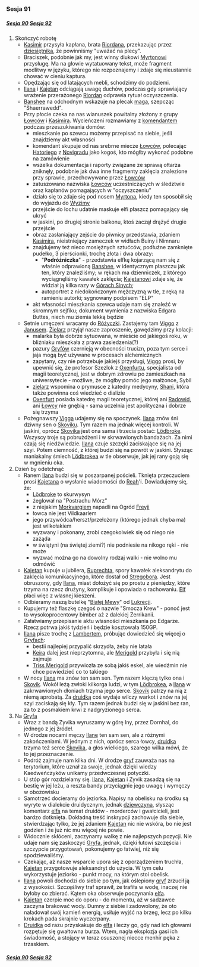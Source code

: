 ### Sesja 91
##### [Sesja 90](#sesja-090) [Sesja 92](#sesja-092)
1. Skończyć robotę
    - [Kasimir](#g_kasimir) przysyła kapłana, brata [Riordana](#p_riordan), przekazując przez [dziesiętnika](#p_tom), że powinniśmy "uważać na plecy".
    - Braciszek, podobnie jak my, jest winny diukowi [Myrtonowi](#p_lord_myrton) przysługę. Ma na głowie wytatuowany tekst, może fragment modlitwy w języku, którego nie rozpoznajemy i zdaje się nieustannie chować w cieniu kaptura.
    - Opędzając się od latających mebli, schodzimy do podziemi.
    - [Ilana](#g_ilana) i [Kajetan](#g_kajetan) odciągają uwagę duchów, podczas gdy sprawiający wrażenie przerażonego [Riordan](#p_riordan) odprawia rytuał oczyszczenia.
    - [Banshee](#b_banshee) na odchodnym wskazuje na plecak [maga](#g_kajetan), szepcząc "Shaerrawedd".
    - Przy płocie czeka na nas wianuszek powitalny złożony z grupy [Łowców](#r_lowca) i [Kasimira](#g_kasimir). Wycieńczeni rozmawiamy z [komendantem](#g_kasimir) podczas przeszukiwania domów:
        - mieszkanie po szewcu możemy przepisać na siebie, jeśli znajdziemy akt własności
        - komendant skupuje od nas srebrne miecze [Łowców](#r_lowca), polecając [Hatoriego](#p_hatori) z [Novigradu](#l_novigrad) jako kogoś, kto mógłby wykonać podobne na zamówienie
        - wszelka dokumentacja i raporty związane ze sprawą ołtarza zniknęły, podobnie jak dwa inne fragmenty zaklęcia znalezione przy sprawie, przechowywane przez [Łowców](#r_lowca)
        - zatuszowano nazwiska [Łowców](#r_lowca) uczestniczących w śledztwie oraz kapłanów pomagających w "oczyszczeniu"
        - działo się to zdaje się pod nosem [Myrtona](#p_lord_myrton), kiedy ten sposobił się do wyjazdu do [Wyzimy](#l_wyzima)
        - przejście do lochu udatnie maskuje elfi płaszcz pomagający się ukryć
        - w jaskini, po drugiej stronie balkonu, ktoś zaczął drążyć drugie przejście
        - obraz zasłaniający zejście do piwnicy przedstawia, zdaniem [Kasimira](#g_kasimir), nieistniejący zameczek w widłach Buiny i Nimnaru
        - znajdujemy też nieco mosiężnych sztućców, podłużne zamknięte pudełko, 3 pierścionki, trochę złota i dwa obrazy:
            - "__Podróżniczka__" - przedstawia elfkę kojarzącą nam się z właśnie odprawioną [Banshee](#b_banshee), w identycznym płaszczu jak ten, który znaleźliśmy; w rękach ma dzienniczek, z którego wyciągnęliśmy kawałek zaklęcia; [Kajetanowi](#g_kajetan) zdaje się, że widział ją kilka razy w [Górach Sinych](#l_gory_sine); 
            - autoportret z niedokończonym mężczyzną w tle, z ręką na ramieniu autorki; sygnowany podpisem "ELP"
        - akt własności mieszkania szewca udaje nam się znaleźć w skromnym sejfiku; dokument wymienia z nazwiska Edgara Buttes, niech mu ziemia lekką będzie
    - Setnie umęczeni wracamy do [Różyczki](#l_rozyczka). Zastajemy tam [Viggo](#p_viggo_regner) z [Janusem](#p_lukrecja_schattenwort). [Zielarz](#p_viggo_regner) przyjął nasze zaproszenie, gawędzimy przy kolacji:
        - malarka była dobrze sytuowana, w mieście od jakiegoś roku, w bliźniaku mieszkała z prawa zasiedzenia(?)
        - pazury [Gryfów](#b_gryf) czernieją w obecności trucizn, poza tym serce i jaja mogą być używane w procesach alchemicznych
        - zapytany, czy nie potrzebuje jakiejś przysługi, [Viggo](#p_viggo_regner) prosi, by upewnić się, że profesor Szezlok z [Oxenfurtu](#l_oxenfurt), specjalista od magii teoretycznej, jest w dobrym zdrowiu po zamieszkach na uniwersytecie - możliwe, że mógłby pomóc jego małżonce, Sybil
        - [zielarz](#p_viggo_regner) wspomina o prymusce z katedry medycyny, [Shani](#p_shani), która także powinna coś wiedzieć o dializie
        - [Oxenfurt](#l_oxenfurt) posiada katedrę magii teoretycznej, której ani [Radowid](#p_krol_radowid), ani [Łowcy](#r_lowca) nie gnębią - sama uczelnia jest apolityczna i dobrze się trzyma
    - Pożegnawszy [Vigga](#p_viggo_regner) udajemy się na spoczynek. [Ilana](#g_ilana) znów śni dziwny sen o [Skoviku](#p_skovik). Tym razem ma jednak więcej kontroli. W jaskini, oprócz [Skovika](#p_skovik) jest ona sama i trzecia postać: [Lödbroke](#p_lodborke). Wszyscy troje są pobrużdżeni i w skrwawionych bandażach. Za nimi czają się niedźwiedzie. [Ilana](#g_ilana) czuje szczęki zaciskające się na jej szyi. Potem ciemność, z której budzi się na powrót w jaskini. Słysząc maniakalny śmiech [Lödbrokea](#p_lodborke) w tle obserwuje, jak jej rany goją się w mgnieniu oka.
2. Dzień by odetchnąć
    - Ranem [Ilana](#g_ilana) budzi się w poszarpanej pościeli. Tknięta przeczuciem prosi [Kajetana](#g_kajetan) o wysłanie wiadomości do [Reah](#p_reah)'i. Dowiadujemy się, że:
        - [Lödbroke](#p_lodborke) to skurwysyn
        - żeglował na "Postrachu Mórz"
        - z niejakim [Morkvargiem](#r_morkvarg) napadli na Ogród [Freyji](#r_freyja)
        - łowca nie jest Vildkaarlem
        - jego przywódca/herszt/przełożony (którego jednak chyba ma) jest wilkołakiem
        - wyzwany i pokonany, zrobi czegokolwiek się od niego nie zażąda
        - w świątyni (na świętej ziemi?) nie podniesie na nikogo ręki - nie może
        - wyzwać można go na dowolny rodzaj walki - nie wolno mu odmówić
    - [Kajetan](#g_kajetan) kupuje u jubilera, [Ruprechta](#p_ruprecht), spory kawałek aleksandrytu do zaklęcia komunikacyjnego, które dostał od [Stregobora](#p_stregobor). Jest obruszony, gdy [Ilana](#g_ilana), miast dołożyć się po prostu z pieniędzy, które trzyma na rzecz drużyny, komplikuje i opowiada o rachowaniu. [Elf](#g_kajetan) płaci więc z własnej kieszeni.
    - Odbieramy naszą butelkę "[Białej Mewy](#r_biala_mewa)" od [Lukrecji](#p_lukrecja_schattenwort).
    - Kupujemy też flaszkę czegoś o nazwie "Smocza Krew" - ponoć jest to wysokoprocentowy bimber aż z dalekiej Zerrikanii.
    - Załatwiamy przepisanie aktu własności mieszkania po Edgarze. Rzecz potrwa jakiś tydzień i będzie kosztowała 150GP.
    - [Ilana](#g_ilana) pisze trochę z [Lambertem](#p_lambert), próbując dowiedzieć się więcej o [Gryfach](#b_gryf):
        - bestii najlepiej przypalić skrzydła, żeby nie latała
        - [Keira](#p_keira_metz) dalej jest nieprzytomna, ale [Merigold](#p_triss_merigold) przybyła i się nią zajmuje
        - [Triss Merigold](#p_triss_merigold) przywiozła ze sobą jakiś eskel, ale wiedźmin nie chce powiedzieć co to takiego
    - W nocy [Ilana](#g_ilana) ma znów ten sam sen. Tym razem klęczą tylko ona i [Skovik](#p_skovik). Wokół leżą zwłoki kilkorga ludzi, w tym [Lödbrokea](#p_lodborke), a [Ilana](#g_ilana) w zakrwawionych dłoniach trzyma jego serce. [Skovik](#p_skovik) patrzy na nią z niemą aprobatą. Za [druidką](#g_ilana) coś wydaje wilczy warkot i znów na jej szyi zaciskają się kły. Tym razem jednak budzi się w jaskini bez ran, za to z posmakiem krwi z nadgryzionego serca.
3. Na [Gryfa](#b_gryf)
    - Wraz z bandą Zyvika wyruszamy w górę Iny, przez Dornhal, do jednego z jej źródeł.
    - W drodze nocami męczy [Ilanę](#g_ilana) ten sam sen, ale z różnymi zakończeniami. W jednym z nich, oprócz serca łowcy, [druidka](#g_ilana) trzyma też serce [Skovika](#p_skovik), a głos wielkiego, szarego wilka mówi, że to jej przeznaczenie.
    - Podróż zajmuje nam kilka dni. W drodze [gryf](#b_gryf) zauważa nas na terytorium, które uznał za swoje, jednak dzięki wiedzy Kaedweńczyków unikamy przedwczesnej potyczki.
    - U stóp gór rozdzielamy się. [Ilana](#g_ilana), [Kajetan](#g_kajetan) i Zyvik zasadzą się na bestię w jej leżu, a reszta bandy przyciągnie jego uwagę i wymęczy w obozowisku
    - Samotrzeć docieramy do jeziorka. Napisy na obelisku na środku są wyryte w dialekcie druidycznym, jednak [dziewczyna](#g_ilana), słysząc komentarz [elfa](#g_kajetan) na temat druidów - morderców i gwałcicieli, jest bardzo dotknięta. Dokładną treść inskrypcji zachowuje dla siebie, stwierdzając tylko, że jej zdaniem [Kajetan](#g_kajetan) nic nie wskóra, bo nie jest godzien i że już nic mu więcej nie powie.
    - Widocznie skłóceni, zaczynamy walkę z nie najlepszych pozycji. Nie udaje nam się zaskoczyć [Gryfa](#b_gryf), jednak, dzięki łutowi szczęścia i szczypcie przygotowań, pokonujemy go łatwiej, niż się spodziewaliśmy.
    - Czekając, aż nasze wsparcie upora się z oporządzeniem truchła, [Kajetan](#g_kajetan) przygotowuje aleksandryt do użycia. W tym celu wykorzystuje jeziorko - punkt mocy, na którym stoi obelisk.
    - [Ilana](#g_ilana) powoli dochodzi do siebie po tym, jak oślepiony [gryf](#b_gryf) zrzucił ją z wysokości. Szczęśliwy traf sprawił, że trafiła w wodę, inaczej nie byłoby co zbierać. Kątem oka obserwuje poczynania [elfa](#g_kajetan).
    - [Kajetan](#g_kajetan) czerpie moc do oporu - do momentu, aż w sadzawce zaczyna brakować wody. Dumny z siebie i zadowolony, że oto naładował swój kamień energią, usiłuje wyjść na brzeg, lecz po kilku krokach pada skrajnie wyczerpany.
    - [Druidka](#g_ilana) od razu przyskakuje do [elfa](#g_kajetan) i leczy go, gdy nad ich głowami rozpętuje się gwałtowna burza. Wtem, nagła eksplozja gasi ich świadomość, a stojący w teraz osuszonej niecce menhir pęka z trzaskiem.

##### [Sesja 90](#sesja-090) [Sesja 92](#sesja-092)